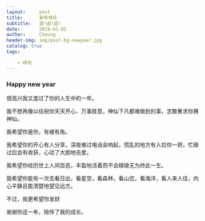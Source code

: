 ```yaml
---
layout:     post
title:      新年快乐
subtitle:   追!追!追!
date:       2019-01-01
author:     Cheung
header-img: img/post-bg-newyear.jpg
catalog: true
tags:

    - 碎句
---
```


### Happy new year 

很高兴我又度过了你的人生中的一年。 

我不想再像以往祝你天天开心、万事胜意，神仙下凡都难做到的事，怎敢奢求你赛神仙。 

我希望你是你，有棱有角。 

我希望你的开心有人分享，深夜难过电话会响起，慌乱的地方有人拉你一把，忙碌过后会有收获，心动了大胆地去爱。 

我希望你经历世上人间百态，丰盈地活着而不会碌碌无为终此一生。 

我希望你能有一次去看日出，看星空，看森林，看山峦，看海洋，看人来人往，内心平静且能清楚地望见远方。 

不过，我更希望你发财

谢谢你这一年，陪伴了我的成长。
